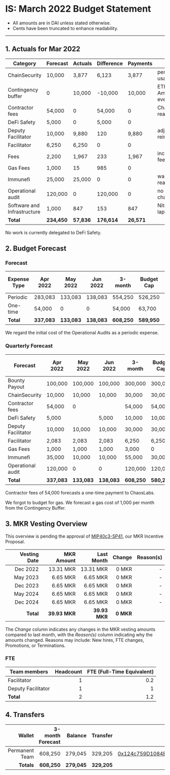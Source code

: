# IS: March 2022 Budget Statement

* All amounts are in DAI unless stated otherwise.
* Cents have been truncated to enhance readability.

---

## 1. Actuals for Mar 2022

|Category                   |Forecast|Actuals|Difference|Payments|Why                         |
|---------------------------|--------|-------|----------|--------|----------------------------|
|ChainSecurity              |10,000  |3,877  |6,123     |3,877   |per hourly usage            |
|Contingency buffer         |0       |10,000 |\-10,000  |10,000  |ETH Amsterdam event         |
|Contractor fees            |54,000  |0      |54,000    |0       |ChaosLabs not ready         |
|DeFi Safety                |5,000   |0      |5,000     |0       |                            |
|Deputy Facilitator         |10,000  |9,880  |120       |9,880   |adjust for ETH reimbursement|
|Facilitator                |6,250   |6,250  |0         |0       |                            |
|Fees                       |2,200   |1,967  |233       |1,967   |incorporation fees          |
|Gas Fees                   |1,000   |15     |985       |0       |                            |
|Immunefi                   |25,000  |25,000 |0         |0       |wallet not ready            |
|Operational audit          |120,000 |0      |120,000   |0       |no hours charged yet        |
|Software and Infrastructure|1,000   |847    |153       |847     |NitroPad laptop             |
|**Total**                      |**234,450** |**57,836** |**176,614**   |**26,571**  |                            |

No work is currently delegated to DeFi Safety.

## 2. Budget Forecast

### Forecast

|Expense Type|Apr 2022|May 2022|Jun 2022|3-month|Budget Cap|Budget Cap + Buffer|
|------------|--------|--------|--------|-------|----------|-------------------|
|Periodic    |283,083 |133,083 |138,083 |554,250|526,250   |605,188            |
|One-time    |54,000  |0       |0       |54,000 |63,700    |73,255             |
|**Total**       |**337,083** |**133,083** |**138,083** |**608,250**|**589,950**   |**678,443**            |

We regard the initial cost of the Operational Audits as a periodic expense.

### Quarterly Forecast

|Forecast          |Apr 2022|May 2022|Jun 2022|3-month|Budget Cap|Budget Cap + Buffer|
|------------------|--------|--------|--------|-------|----------|-------------------|
|Bounty Payout     |100,000 |100,000 |100,000 |300,000|300,000   |345,000            |
|ChainSecurity     |10,000  |10,000  |10,000  |30,000 |30,000    |34,500             |
|Contractor fees   |54,000  |0       |        |54,000 |54,000    |62,100             |
|DeFi Safety       |5,000   |        |5,000   |10,000 |10,000    |11,500             |
|Deputy Facilitator|10,000  |10,000  |10,000  |30,000 |30,000    |34,500             |
|Facilitator       |2,083   |2,083   |2,083   |6,250  |6,250     |7,188              |
|Gas Fees          |1,000   |1,000   |1,000   |3,000  |0         |0                  |
|Immunefi          |35,000  |10,000  |10,000  |55,000 |30,000    |34,500             |
|Operational audit |120,000 |0       |0       |120,000|120,000   |138,000            |
|**Total**             |**337,083** |**133,083** |**138,083** |**608,250**|**580,250**   |**667,288**            |

Contractor fees of 54,000 forecasts a one-time payment to ChaosLabs.

We forgot to budget for gas. We forecast a gas cost of 1,000 per month
from the Contingency Buffer.

## 3. MKR Vesting Overview

This overview is pending the approval of [MIP40c3-SP41](https://forum.makerdao.com/t/mip40c3-sp41-immunefi-security-core-unit-mkr-budget-is-001/10814), our MKR Incentive Proposal.
 
|  Vesting Date  |       MKR Amount | Last Month |        Change |      Reason(s) |
|---------------:|-----------------:|-----------:|--------------:|---------------:|
|  Dec 2022        |      13.31 MKR |  13.31 MKR |   0 MKR |      -  |
|  May 2023        |       6.65 MKR |   6.65 MKR |   0 MKR |      - |
|  Dec 2023        |       6.65 MKR |   6.65 MKR |   0 MKR |      - |
|  May 2024        |       6.65 MKR |   6.65 MKR |   0 MKR |      - |
|  Dec 2024        |       6.65 MKR |   6.65 MKR |   0 MKR |      - |
|  **Total**       | **39.93 MKR**  |**39.93 MKR**| **0 MKR** |           |

The *Change* column indicates any changes in the MKR vesting amounts compared to last month, with the *Reason(s)* column indicating why the amounts changed. Reasons may include: New hires, FTE changes, Promotions, or Terminations.

### FTE

| Team members              |Headcount|FTE (Full-Time Equivalent)|
|---------------------------|--------:|-------------------------:|
| Facilitator               |1        |0.2                       |
| Deputy Facilitator        |1        |1                         |
| **Total**                 |2        |1.2                       |

## 4. Transfers

|  Wallet | 3-month Forecast    | Balance |      Transfer |                Multi-sig Address |
|--------:|---------------------:|-------:|--------------:|---------------------------------:|
| Permanent Team | 608,250     | 279,045      | 329,205 | [0x124c759D1084E67B19a206ab85c4527Fab26c342](https://gnosis-safe.io/app/#/safes/0x124c759D1084E67B19a206ab85c4527Fab26c342) |
| **Totals**     | **608,250** | **279,045**  | **329,205** | |
